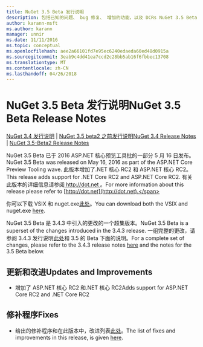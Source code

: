 ```yaml
---
title: NuGet 3.5 Beta 发行说明
description: 包括已知的问题、 bug 修复、 增加的功能，以及 DCRs NuGet 3.5 Beta 的发行说明。
author: karann-msft
ms.author: karann
manager: unnir
ms.date: 11/11/2016
ms.topic: conceptual
ms.openlocfilehash: aee2a66101fd7e95ec6240edaeda60ed48d0915a
ms.sourcegitcommit: 3eab9c4dd41ea7ccd2c28bb5ab16f6fbbec13708
ms.translationtype: MT
ms.contentlocale: zh-CN
ms.lasthandoff: 04/26/2018
---
```

# <a name="nuget-35-beta-release-notes"></a><span data-ttu-id="4f029-103">NuGet 3.5 Beta 发行说明</span><span class="sxs-lookup"><span data-stu-id="4f029-103">NuGet 3.5 Beta Release Notes</span></span>

<span data-ttu-id="4f029-104">[NuGet 3.4 发行说明](../release-notes/nuget-3.4.md) | [NuGet 3.5 beta2 之前发行说明](../release-notes/nuget-3.5-Beta2.md)</span><span class="sxs-lookup"><span data-stu-id="4f029-104">[NuGet 3.4 Release Notes](../release-notes/nuget-3.4.md) | [NuGet 3.5-Beta2 Release Notes](../release-notes/nuget-3.5-Beta2.md)</span></span>

<span data-ttu-id="4f029-105">NuGet 3.5 Beta 已于 2016 ASP.NET 核心预览工具批的一部分 5 月 16 日发布。</span><span class="sxs-lookup"><span data-stu-id="4f029-105">NuGet 3.5 Beta was released on May 16, 2016 as part of the ASP.NET Core Preview Tooling wave.</span></span> <span data-ttu-id="4f029-106">此版本增加了.NET 核心 RC2 和 ASP.NET 核心 RC2。</span><span class="sxs-lookup"><span data-stu-id="4f029-106">This release adds support for .NET Core RC2 and ASP.NET Core RC2.</span></span> <span data-ttu-id="4f029-107">有关此版本的详细信息请参阅[ http://dot.net ](http://dot.net)。</span><span class="sxs-lookup"><span data-stu-id="4f029-107">For more information about this release please refer to [http://dot.net](http://dot.net).</span></span>

<span data-ttu-id="4f029-108">你可以下载 VSIX 和 nuget.exe[此处](https://dist.nuget.org/index.html)。</span><span class="sxs-lookup"><span data-stu-id="4f029-108">You can download both the VSIX and nuget.exe [here](https://dist.nuget.org/index.html).</span></span>

<span data-ttu-id="4f029-109">NuGet 3.5 Beta 是 3.4.3 中引入的更改的一个超集版本。</span><span class="sxs-lookup"><span data-stu-id="4f029-109">NuGet 3.5 Beta is a superset of the changes introduced in the 3.4.3 release.</span></span> <span data-ttu-id="4f029-110">一组完整的更改，请参阅 3.4.3 发行说明[此处](https://github.com/NuGet/Home/issues?q=is%3Aissue+milestone%3A3.4.3+is%3Aclosed)和 3.5 的 Beta 下面的说明。</span><span class="sxs-lookup"><span data-stu-id="4f029-110">For a complete set of changes, please refer to the 3.4.3 release notes [here](https://github.com/NuGet/Home/issues?q=is%3Aissue+milestone%3A3.4.3+is%3Aclosed) and the notes for the 3.5 Beta below.</span></span>

## <a name="updates-and-improvements"></a><span data-ttu-id="4f029-111">更新和改进</span><span class="sxs-lookup"><span data-stu-id="4f029-111">Updates and Improvements</span></span>

* <span data-ttu-id="4f029-112">增加了 ASP.NET 核心 RC2 和.NET 核心 RC2</span><span class="sxs-lookup"><span data-stu-id="4f029-112">Adds support for ASP.NET Core RC2 and .NET Core RC2</span></span>

## <a name="fixes"></a><span data-ttu-id="4f029-113">修补程序</span><span class="sxs-lookup"><span data-stu-id="4f029-113">Fixes</span></span>

* <span data-ttu-id="4f029-114">给出的修补程序和在此版本中，改进列表[此处](https://github.com/NuGet/Home/issues?q=is%3Aissue+milestone%3A%223.5+Beta%22+is%3Aclosed)。</span><span class="sxs-lookup"><span data-stu-id="4f029-114">The list of fixes and improvements in this release, is given [here](https://github.com/NuGet/Home/issues?q=is%3Aissue+milestone%3A%223.5+Beta%22+is%3Aclosed).</span></span>